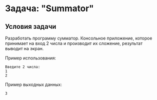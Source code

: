 # Задача: "Summator"
## Условия задачи


Разработать программу сумматор. Консольное приложение, которое принимает на вход 2 числа и производит их сложение, результат выводит на экран.

Пример использования:
```
Введите 2 числа:
1
2
```

Пример выходных данных:
```
3
```
